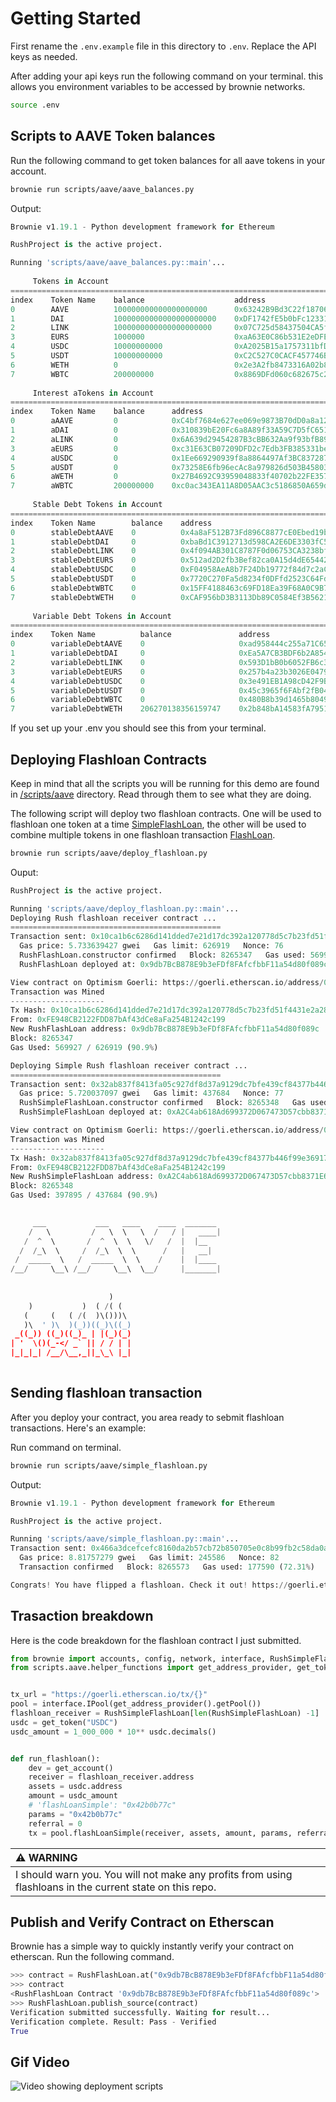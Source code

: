 # Getting Started

First rename the `.env.example` file in this directory to `.env`. Replace the API keys as needed.

After adding your api keys run the following command on your terminal. this allows you environment variables to be accessed by brownie networks.

```bash
source .env
```

## Scripts to AAVE Token balances

Run the following command to get token balances for all aave tokens in your account.

```bash
brownie run scripts/aave/aave_balances.py
```

Output:

```python
Brownie v1.19.1 - Python development framework for Ethereum

RushProject is the active project.

Running 'scripts/aave/aave_balances.py::main'...
                                                                                
     Tokens in Account   
====================================================================================================
index    Token Name    balance                    address                                       
0        AAVE          100000000000000000000      0x63242B9Bd3C22f18706d5c4E627B4735973f1f07    
1        DAI           10000000000000000000000    0xDF1742fE5b0bFc12331D8EAec6b478DfDbD31464    
2        LINK          1000000000000000000000     0x07C725d58437504CA5f814AE406e70E21C5e8e9e    
3        EURS          1000000                    0xaA63E0C86b531E2eDFE9F91F6436dF20C301963D    
4        USDC          10000000000                0xA2025B15a1757311bfD68cb14eaeFCc237AF5b43    
5        USDT          10000000000                0xC2C527C0CACF457746Bd31B2a698Fe89de2b6d49    
6        WETH          0                          0x2e3A2fb8473316A02b8A297B982498E661E1f6f5    
7        WBTC          200000000                  0x8869DFd060c682675c2A8aE5B21F2cF738A0E3CE    
                                                                                
     Interest aTokens in Account  
====================================================================================================
index    Token Name    balance      address                                       
0        aAAVE         0            0xC4bf7684e627ee069e9873B70dD0a8a1241bf72c    
1        aDAI          0            0x310839bE20Fc6a8A89f33A59C7D5fC651365068f    
2        aLINK         0            0x6A639d29454287B3cBB632Aa9f93bfB89E3fd18f    
3        aEURS         0            0xc31E63CB07209DFD2c7Edb3FB385331be2a17209    
4        aUSDC         0            0x1Ee669290939f8a8864497Af3BC83728715265FF    
5        aUSDT         0            0x73258E6fb96ecAc8a979826d503B45803a382d68    
6        aWETH         0            0x27B4692C93959048833f40702b22FE3578E77759    
7        aWBTC         200000000    0xc0ac343EA11A8D05AAC3c5186850A659dD40B81B    
                                                                                
     Stable Debt Tokens in Account  
====================================================================================================
index    Token Name        balance    address                                       
0        stableDebtAAVE    0          0x4a8aF512B73Fd896C8877cE0Ebed19b0a11B593C    
1        stableDebtDAI     0          0xbaBd1C3912713d598CA2E6DE3303fC59b19d0B0F    
2        stableDebtLINK    0          0x4f094AB301C8787F0d06753CA3238bfA9CFB9c91    
3        stableDebtEURS    0          0x512ad2D2fb3Bef82ca0A15d4dE6544246e2D32c7    
4        stableDebtUSDC    0          0xF04958AeA8b7F24Db19772f84d7c2aC801D9Cf8b    
5        stableDebtUSDT    0          0x7720C270Fa5d8234f0DFfd2523C64FdeB333Fa50    
6        stableDebtWBTC    0          0x15FF4188463c69FD18Ea39F68A0C9B730E23dE81    
7        stableDebtWETH    0          0xCAF956bD3B3113Db89C0584Ef3B562153faB87D5    
                                                                                
     Variable Debt Tokens in Account  
====================================================================================================
index    Token Name          balance               address                                       
0        variableDebtAAVE    0                     0xad958444c255a71C659f7c30e18AFafdE910EB5a    
1        variableDebtDAI     0                     0xEa5A7CB3BDF6b2A8541bd50aFF270453F1505A72    
2        variableDebtLINK    0                     0x593D1bB0b6052FB6c3423C42FA62275b3D95a943    
3        variableDebtEURS    0                     0x257b4a23b3026E04790c39fD3Edd7101E5F31192    
4        variableDebtUSDC    0                     0x3e491EB1A98cD42F9BBa388076Fd7a74B3470CA0    
5        variableDebtUSDT    0                     0x45c3965f6FAbf2fB04e3FE019853813B2B7cC3A3    
6        variableDebtWBTC    0                     0x480B8b39d1465b8049fbf03b8E0a072Ab7C9A422    
7        variableDebtWETH    206270138356159747    0x2b848bA14583fA79519Ee71E7038D0d1061cd0F1    

```

If you set up your .env you should see this from your terminal.

## Deploying Flashloan Contracts

Keep in mind that all the scripts you will be running for this demo are found in [/scripts/aave](./scripts/aave/) directory. Read through them to see what they are doing.

The following script will deploy two flashloan contracts. One will be used to flashloan one token at a time [SimpleFlashLoan](./contracts/rush/flashloan/RushSimpleFlashLoan.sol), the other will be used to combine multiple tokens in one flashloan transaction [FlashLoan](./contracts/rush/flashloan/RushFlashLoan.sol).

```bash
brownie run scripts/aave/deploy_flashloan.py
```

Ouput:

```python
RushProject is the active project.

Running 'scripts/aave/deploy_flashloan.py::main'...
Deploying Rush flashloan receiver contract ...
===============================================
Transaction sent: 0x10ca1b6c6286d141dded7e21d17dc392a120778d5c7b23fd51f4431e2a289c98
  Gas price: 5.733639427 gwei   Gas limit: 626919   Nonce: 76
  RushFlashLoan.constructor confirmed   Block: 8265347   Gas used: 569927 (90.91%)
  RushFlashLoan deployed at: 0x9db7BcB878E9b3eFDf8FAfcfbbF11a54d80f089c

View contract on Optimism Goerli: https://goerli.etherscan.io/address/0x9db7BcB878E9b3eFDf8FAfcfbbF11a54d80f089c
Transaction was Mined 
---------------------
Tx Hash: 0x10ca1b6c6286d141dded7e21d17dc392a120778d5c7b23fd51f4431e2a289c98
From: 0xFE948CB2122FDD87bAf43dCe8aFa254B1242c199
New RushFlashLoan address: 0x9db7BcB878E9b3eFDf8FAfcfbbF11a54d80f089c
Block: 8265347
Gas Used: 569927 / 626919 (90.9%)

Deploying Simple Rush flashloan receiver contract ...
===============================================
Transaction sent: 0x32ab837f8413fa05c927df8d37a9129dc7bfe439cf84377b446f99e3691767f2
  Gas price: 5.720037097 gwei   Gas limit: 437684   Nonce: 77
  RushSimpleFlashLoan.constructor confirmed   Block: 8265348   Gas used: 397895 (90.91%)
  RushSimpleFlashLoan deployed at: 0xA2C4ab618Ad699372D067473D57cbb8371E61Cb4

View contract on Optimism Goerli: https://goerli.etherscan.io/address/0xA2C4ab618Ad699372D067473D57cbb8371E61Cb4
Transaction was Mined 
---------------------
Tx Hash: 0x32ab837f8413fa05c927df8d37a9129dc7bfe439cf84377b446f99e3691767f2
From: 0xFE948CB2122FDD87bAf43dCe8aFa254B1242c199
New RushSimpleFlashLoan address: 0xA2C4ab618Ad699372D067473D57cbb8371E61Cb4
Block: 8265348
Gas Used: 397895 / 437684 (90.9%)

       
     ___           ___   ____    ____  _______ 
    /   \         /   \  \   \  /   / |   ____|
   /  ^  \       /  ^  \  \   \/   /  |  |__   
  /  /_\  \     /  /_\  \  \      /   |   __|  
 /  _____  \   /  _____  \  \    /    |  |____ 
/__/     \__\ /__/     \__\  \__/     |_______|
                                               
                
                      )     
    )           )  ( /( (   
   (     (   ( /(  )\()))\  
   )\  ' )\  )(_))((_)\((_) 
 _((_)) ((_)((_)_ | |(_)(_) 
| '  \()(_-</ _` || / / | | 
|_|_|_| /__/\__,_||_\_\ |_| 
                            
```

## Sending flashloan transaction

After you deploy your contract, you area ready to sebmit flashloan transactions. Here's an example:

Run command on terminal.

```bash
brownie run scripts/aave/simple_flashloan.py
```

Output:

```python
Brownie v1.19.1 - Python development framework for Ethereum

RushProject is the active project.

Running 'scripts/aave/simple_flashloan.py::main'...
Transaction sent: 0x466a3dcefcefc8160da2b57cb72b850705e0c8b99fb2c58da0ac02e5770c368b
  Gas price: 8.81757279 gwei   Gas limit: 245586   Nonce: 82
  Transaction confirmed   Block: 8265573   Gas used: 177590 (72.31%)

Congrats! You have flipped a flashloan. Check it out! https://goerli.etherscan.io/tx/0x466a3dcefcefc8160da2b57cb72b850705e0c8b99fb2c58da0ac02e5770c368b
```

## Trasaction breakdown

Here is the code breakdown for the flashloan contract I just submitted.

```python
from brownie import accounts, config, network, interface, RushSimpleFlashLoan
from scripts.aave.helper_functions import get_address_provider, get_token, get_account


tx_url = "https://goerli.etherscan.io/tx/{}"
pool = interface.IPool(get_address_provider().getPool())
flashloan_receiver = RushSimpleFlashLoan[len(RushSimpleFlashLoan) -1]
usdc = get_token("USDC")
usdc_amount = 1_000_000 * 10** usdc.decimals()


def run_flashloan():
    dev = get_account()
    receiver = flashloan_receiver.address
    assets = usdc.address
    amount = usdc_amount
    # 'flashLoanSimple': "0x42b0b77c"
    params = "0x42b0b77c"
    referral = 0
    tx = pool.flashLoanSimple(receiver, assets, amount, params, referral, {"from": dev})
```

| :warning: WARNING   |
|:--------------------|
| I should warn you. You will not make any profits from using flashloans in the current state on this repo.

## Publish and Verify Contract on Etherscan

Brownie has a simple way to quickly instantly verify your contract on etherscan. Run the following command.

```python
>>> contract = RushFlashLoan.at("0x9db7BcB878E9b3eFDf8FAfcfbbF11a54d80f089c")
>>> contract
<RushFlashLoan Contract '0x9db7BcB878E9b3eFDf8FAfcfbbF11a54d80f089c'>
>>> RushFlashLoan.publish_source(contract)
Verification submitted successfully. Waiting for result...
Verification complete. Result: Pass - Verified
True
```

## Gif Video

![Video showing deployment scripts](./images/flippa-loans.gif)